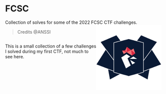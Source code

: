 # FCSC

Collection of solves for some of the 2022 FCSC CTF challenges.
<img align="right" width="210" height="210" src="FCSC.png">
> Credits @ANSSI

##

This is a small collection of a few challenges I solved during my first CTF, not much to see here.
